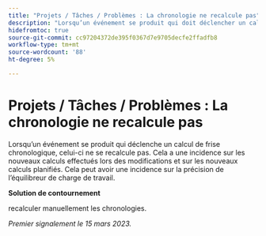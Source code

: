 ```yaml
---
title: "Projets / Tâches / Problèmes : La chronologie ne recalcule pas"
description: "Lorsqu’un événement se produit qui doit déclencher un calcul de frise chronologique, celui-ci ne se recalcule pas. Cela a une incidence sur les nouveaux calculs effectués lors des modifications et sur les nouveaux calculs planifiés. Cela peut avoir une incidence sur la précision de l’équilibreur de charge de travail."
hidefromtoc: true
source-git-commit: cc97204372de395f0367d7e9705decfe2ffadfb8
workflow-type: tm+mt
source-wordcount: '88'
ht-degree: 5%

---
```



# Projets / Tâches / Problèmes : La chronologie ne recalcule pas

Lorsqu’un événement se produit qui déclenche un calcul de frise chronologique, celui-ci ne se recalcule pas. Cela a une incidence sur les nouveaux calculs effectués lors des modifications et sur les nouveaux calculs planifiés. Cela peut avoir une incidence sur la précision de l’équilibreur de charge de travail.

**Solution de contournement**

recalculer manuellement les chronologies.

_Premier signalement le 15 mars 2023._

